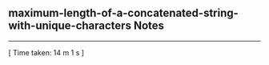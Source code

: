 <h2>maximum-length-of-a-concatenated-string-with-unique-characters Notes</h2><hr>[ Time taken: 14 m 1 s ]